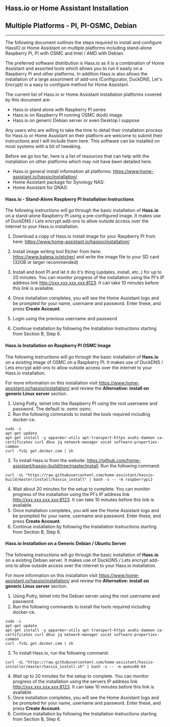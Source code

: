 ## Hass.io or Home Assistant Installation

## Multiple Platforms - PI, PI-OSMC, Debian

------

The following document outlines the steps required to install and configure HassIO or Home Assistant on multiple platforms including stand-alone Raspberry PI, PI with OSMC and Intel / AMD with Debian.

The preferred software distribution is Hass.io as it is a combination of Home Assistant and assorted tools which allows you to run it easily on a Raspberry Pi and other platforms.  In addition Hass.io also allows the installation of a large assortment of add-ons (Configurator, DuckDNS, Let's Encrypt) in a easy to configure method for Home Assistant.

The current list of Hass.io or Home Assistant installation platforms covered by this document are:

- Hass.io stand alone with Raspberry PI series
- Hass.io on Raspberry PI running OSMC (kodi) image.
- Hass.io on generic Debian server or even Desktop I suppose 

Any users who are willing to take the time to detail their installation process for Hass.io or Home Assistant on their platform are welcome to submit their instructions and I will include them here.  This software can be installed on most systems with a bit of tweaking.

Before we go too far, here is a list of resources that can help with the installation on other platforms which may not have been detailed here. 

- Hass.io general install information all platforms:  https://www.home-assistant.io/hassio/installation/
- Home Assistant package for Synology NAS:  
- Home Assistant for QNAS:  



#### Hass.io - Stand-Alone Raspberry PI Installation Instructions

The following instructions will go through the basic installation of **Hass.io** on a stand-alone Raspberry PI using a pre-configured image.  It makes use of DuckDNS / Lets encrypt add-ons to allow outside access over the internet to your Hass.io installation.  

1. Download a copy of Hass.io install image for your Raspberry PI from here:  https://www.home-assistant.io/hassio/installation/

2. Install image writing tool Etcher from here:  https://www.balena.io/etcher/ and write the image file to your SD card (32GB or larger recommended)

3. Install and boot PI and let it do it's thing (updates, install, etc..) for up to 20 minutes.  You can monitor progress of the installation using the PI's IP address link http://xxx.xxx.xxx.xxx:8123.  It can take 10 minutes before this link is available.

4. Once installation completes, you will see the Home Assistant logo and be prompted for your name, username and password.  Enter these, and press **Create Account**.

5. Login using the previous username and password

6. Continue installation by following the Installation Instructions starting from Section B, Step 6.  

   


#### Hass.io Installation on Raspberry PI OSMC Image

The following instructions will go through the basic installation of **Hass.io** on a existing image of OSMC on a Raspberry PI. It makes use of DuckDNS / Lets encrypt add-ons to allow outside access over the internet to your Hass.io installation.  

For more information on this installation visit   https://www.home-assistant.io/hassio/installation/ and review the **Alternative: install on generic Linux server** section.

1. Using Putty, telnet into the Raspberry PI using the root username and password.  The default is: osmc osmc.
2. Run the following commands to install the tools required including docker-ce.
```
sudo -i
apt-get update
apt-get install -y apparmor-utils apt-transport-https avahi-daemon ca-certificates curl dbus jq network-manager socat software-properties-common
curl -fsSL get.docker.com | sh
```

3. To install Hass.io from the website:  https://github.com/home-assistant/hassio-build/tree/master/install. Run the following command:

```
curl -sL "https://raw.githubusercontent.com/home-assistant/hassio-build/master/install/hassio_install" | bash -s -- -m raspberrypi3
```
4. Wait about 20 minutes for the setup to complete.  You can monitor progress of the installation using the PI's IP address link http://xxx.xxx.xxx.xxx:8123.  It can take 10 minutes before this link is available.
5. Once installation completes, you will see the Home Assistant logo and be prompted for your name, username and password.  Enter these, and press **Create Account**.
6. Continue installation by following the Installation Instructions starting from Section B, Step 6.  



#### Hass.io Installation on a Generic Debian / Ubuntu Server

The following instructions will go through the basic installation of **Hass.io** on a existing Debian server. It makes use of DuckDNS / Lets encrypt add-ons to allow outside access over the internet to your Hass.io installation.  

For more information on this installation visit   https://www.home-assistant.io/hassio/installation/ and review the **Alternative: install on generic Linux server** section.

1. Using Putty, telnet into the Debian server using the root username and password.  
2. Run the following commands to install the tools required including docker-ce.

```
sudo -i
apt-get update
apt-get install -y apparmor-utils apt-transport-https avahi-daemon ca-certificates curl dbus jq network-manager socat software-properties-common
curl -fsSL get.docker.com | sh
```
3. To install Hass.io, run the following command:

```
curl -sL "https://raw.githubusercontent.com/home-assistant/hassio-installer/master/hassio_install.sh" | bash -s -- -m qemux86-64
```
4. Wait up to 20 minutes for the setup to complete.  You can monitor progress of the installation using the servers IP address link http://xxx.xxx.xxx.xxx:8123.  It can take 10 minutes before this link is available.
5. Once installation completes, you will see the Home Assistant logo and be prompted for your name, username and password.  Enter these, and press **Create Account**.
6. Continue installation by following the Installation Instructions starting from Section B, Step 6.


